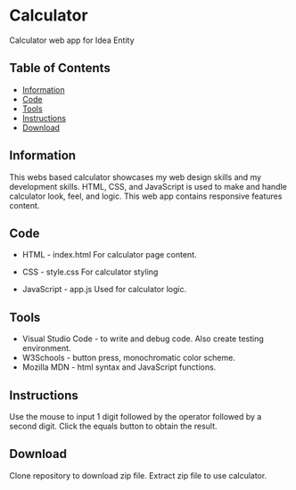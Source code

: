 # Calculator
Calculator web app for Idea Entity

## Table of Contents

* [Information](#information)
* [Code](#code)
* [Tools](#tools)
* [Instructions](#Instructions)
* [Download](#Download)

## Information

This webs based calculator showcases my web design skills and my development skills. HTML, CSS, and JavaScript is used to make and handle calculator look, feel, and logic. This web app contains responsive features content.

## Code

* HTML - index.html
For calculator page content.

* CSS - style.css
For calculator styling

* JavaScript - app.js
Used for calculator logic.

## Tools

* Visual Studio Code - to write and debug code. Also create testing environment.
* W3Schools - button press, monochromatic color scheme.
* Mozilla MDN - html syntax and JavaScript functions.

## Instructions
Use the mouse to input 1 digit followed by the operator followed by a second digit. Click the equals button to obtain the result. 

## Download
Clone repository to download zip file. Extract zip file to use calculator.
